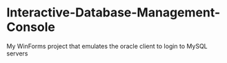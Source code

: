 # Interactive-Database-Management-Console
My WinForms project that emulates the oracle client to login to MySQL servers
